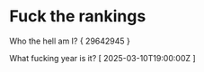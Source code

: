 # Fuck the rankings

Who the hell am I?
{ 29642945 }

What fucking year is it?
[ 2025-03-10T19:00:00Z ]
